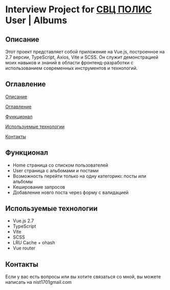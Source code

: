 
# Interview Project for [СВЦ ПОЛИС](https://polis812.ru) User | Albums

## Описание
Этот проект представляет собой приложение на Vue.js, построенное на 2.7 версии, TypeScript, Axios, Vite и SCSS. Он служит демонстрацией моих навыков и знаний в области фронтенд-разработки с использованием современных инструментов и технологий.

## Оглавление
[Описание](#описание)

[Оглавление](#оглавление)

[Функционал](#функционал)

[Используемые технологии](#используемые-технологии)

[Контакты](#контакты)


## Функционал
- Home страница со списком пользователей
- User страница с альбомами и постами
- Возможность перейти только на одну категорию: посты или альбомы
- Кеширование запросов
- Добавление новго поста через форму с валидацией

## Используемые технологии
- Vue.js 2.7
- TypeScript
- Vite
- SCSS
- LRU Cache + ohash
- Vue router

## Контакты
Если у вас есть вопросы или вы хотите связаться со мной, вы можете написать на nist1701gmail.com
